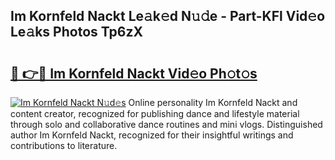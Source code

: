## Im Kornfeld Nackt Le𝚊k𝚎d N𝚞𝚍e - Part-KFl Vid𝚎o Le𝚊ks Photos Tp6zX

# <h2><a href="http://fbaqr2u.evod.top/?m=Im+Kornfeld+Nackt">🔗 👉🔴 Im Kornfeld Nackt Vid𝚎o Ph𝚘t𝚘s</a></h2>

[![Im Kornfeld Nackt N𝚞d𝚎s](https://i.imgur.com/8V9OHl7.gif)](http://fbaqr2u.evod.top/?m=Im+Kornfeld+Nackt)
Online personality Im Kornfeld Nackt and content creator, recognized for publishing dance and lifestyle material through solo and collaborative dance routines and mini vlogs. Distinguished author Im Kornfeld Nackt, recognized for their insightful writings and contributions to literature. 
